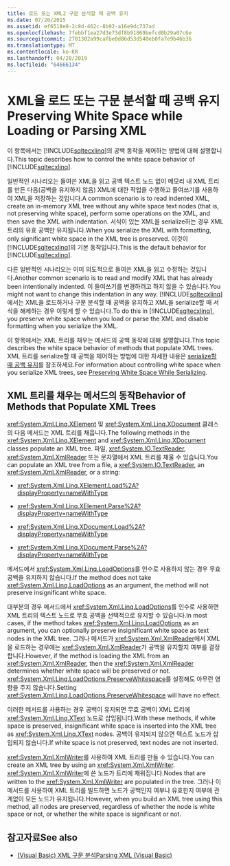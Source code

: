 ```yaml
---
title: 로드 또는 XML2 구문 분석할 때 공백 유지
ms.date: 07/20/2015
ms.assetid: ef6518e0-2c8d-462c-8b92-a16e9dc737ad
ms.openlocfilehash: 7febbf1ea27d3e73df8b91869befcd0b29a07c6e
ms.sourcegitcommit: 2701302a99cafbe0d86d53d540eb0fa7e9b46b36
ms.translationtype: MT
ms.contentlocale: ko-KR
ms.lasthandoff: 04/28/2019
ms.locfileid: "64666134"
---
```

# <a name="preserving-white-space-while-loading-or-parsing-xml"></a><span data-ttu-id="d2e0f-102">XML을 로드 또는 구문 분석할 때 공백 유지</span><span class="sxs-lookup"><span data-stu-id="d2e0f-102">Preserving White Space while Loading or Parsing XML</span></span>
<span data-ttu-id="d2e0f-103">이 항목에서는 [!INCLUDE[sqltecxlinq](~/includes/sqltecxlinq-md.md)]의 공백 동작을 제어하는 방법에 대해 설명합니다.</span><span class="sxs-lookup"><span data-stu-id="d2e0f-103">This topic describes how to control the white space behavior of [!INCLUDE[sqltecxlinq](~/includes/sqltecxlinq-md.md)].</span></span>  
  
 <span data-ttu-id="d2e0f-104">일반적인 시나리오는 들여쓴 XML을 읽고 공백 텍스트 노드 없이 메모리 내 XML 트리를 만든 다음(공백을 유지하지 않음) XML에 대한 작업을 수행하고 들여쓰기를 사용하여 XML을 저장하는 것입니다.</span><span class="sxs-lookup"><span data-stu-id="d2e0f-104">A common scenario is to read indented XML, create an in-memory XML tree without any white space text nodes (that is, not preserving white space), perform some operations on the XML, and then save the XML with indentation.</span></span> <span data-ttu-id="d2e0f-105">서식이 있는 XML을 serialize하는 경우 XML 트리의 유효 공백만 유지됩니다.</span><span class="sxs-lookup"><span data-stu-id="d2e0f-105">When you serialize the XML with formatting, only significant white space in the XML tree is preserved.</span></span> <span data-ttu-id="d2e0f-106">이것이 [!INCLUDE[sqltecxlinq](~/includes/sqltecxlinq-md.md)]의 기본 동작입니다.</span><span class="sxs-lookup"><span data-stu-id="d2e0f-106">This is the default behavior for [!INCLUDE[sqltecxlinq](~/includes/sqltecxlinq-md.md)].</span></span>  
  
 <span data-ttu-id="d2e0f-107">다른 일반적인 시나리오는 이미 의도적으로 들여쓴 XML을 읽고 수정하는 것입니다.</span><span class="sxs-lookup"><span data-stu-id="d2e0f-107">Another common scenario is to read and modify XML that has already been intentionally indented.</span></span> <span data-ttu-id="d2e0f-108">이 들여쓰기를 변경하려고 하지 않을 수 있습니다.</span><span class="sxs-lookup"><span data-stu-id="d2e0f-108">You might not want to change this indentation in any way.</span></span> <span data-ttu-id="d2e0f-109">[!INCLUDE[sqltecxlinq](~/includes/sqltecxlinq-md.md)]에서는 XML을 로드하거나 구문 분석할 때 공백을 유지하고 XML을 serialize할 때 서식을 해제하는 경우 이렇게 할 수 있습니다.</span><span class="sxs-lookup"><span data-stu-id="d2e0f-109">To do this in [!INCLUDE[sqltecxlinq](~/includes/sqltecxlinq-md.md)], you preserve white space when you load or parse the XML and disable formatting when you serialize the XML.</span></span>  
  
 <span data-ttu-id="d2e0f-110">이 항목에서는 XML 트리를 채우는 메서드의 공백 동작에 대해 설명합니다.</span><span class="sxs-lookup"><span data-stu-id="d2e0f-110">This topic describes the white space behavior of methods that populate XML trees.</span></span> <span data-ttu-id="d2e0f-111">XML 트리를 serialize할 때 공백을 제어하는 방법에 대한 자세한 내용은 [serialize할 때 공백 유지](../../../../visual-basic/programming-guide/concepts/linq/preserving-white-space-while-serializing.md)를 참조하세요.</span><span class="sxs-lookup"><span data-stu-id="d2e0f-111">For information about controlling white space when you serialize XML trees, see [Preserving White Space While Serializing](../../../../visual-basic/programming-guide/concepts/linq/preserving-white-space-while-serializing.md).</span></span>  
  
## <a name="behavior-of-methods-that-populate-xml-trees"></a><span data-ttu-id="d2e0f-112">XML 트리를 채우는 메서드의 동작</span><span class="sxs-lookup"><span data-stu-id="d2e0f-112">Behavior of Methods that Populate XML Trees</span></span>  
 <span data-ttu-id="d2e0f-113"><xref:System.Xml.Linq.XElement> 및 <xref:System.Xml.Linq.XDocument> 클래스의 다음 메서드는 XML 트리를 채웁니다.</span><span class="sxs-lookup"><span data-stu-id="d2e0f-113">The following methods in the <xref:System.Xml.Linq.XElement> and <xref:System.Xml.Linq.XDocument> classes populate an XML tree.</span></span> <span data-ttu-id="d2e0f-114">파일, <xref:System.IO.TextReader>, <xref:System.Xml.XmlReader> 또는 문자열에서 XML 트리를 채울 수 있습니다.</span><span class="sxs-lookup"><span data-stu-id="d2e0f-114">You can populate an XML tree from a file, a <xref:System.IO.TextReader>, an <xref:System.Xml.XmlReader>, or a string:</span></span>  
  
- <xref:System.Xml.Linq.XElement.Load%2A?displayProperty=nameWithType>  
  
- <xref:System.Xml.Linq.XElement.Parse%2A?displayProperty=nameWithType>  
  
- <xref:System.Xml.Linq.XDocument.Load%2A?displayProperty=nameWithType>  
  
- <xref:System.Xml.Linq.XDocument.Parse%2A?displayProperty=nameWithType>  
  
 <span data-ttu-id="d2e0f-115">메서드에서 <xref:System.Xml.Linq.LoadOptions>를 인수로 사용하지 않는 경우 무효 공백을 유지하지 않습니다.</span><span class="sxs-lookup"><span data-stu-id="d2e0f-115">If the method does not take <xref:System.Xml.Linq.LoadOptions> as an argument, the method will not preserve insignificant white space.</span></span>  
  
 <span data-ttu-id="d2e0f-116">대부분의 경우 메서드에서 <xref:System.Xml.Linq.LoadOptions>를 인수로 사용하면 XML 트리의 텍스트 노드로 무효 공백을 선택적으로 유지할 수 있습니다.</span><span class="sxs-lookup"><span data-stu-id="d2e0f-116">In most cases, if the method takes <xref:System.Xml.Linq.LoadOptions> as an argument, you can optionally preserve insignificant white space as text nodes in the XML tree.</span></span> <span data-ttu-id="d2e0f-117">그러나 메서드가 <xref:System.Xml.XmlReader>에서 XML을 로드하는 경우에는 <xref:System.Xml.XmlReader>가 공백을 유지할지 여부를 결정합니다.</span><span class="sxs-lookup"><span data-stu-id="d2e0f-117">However, if the method is loading the XML from an <xref:System.Xml.XmlReader>, then the <xref:System.Xml.XmlReader> determines whether white space will be preserved or not.</span></span> <span data-ttu-id="d2e0f-118"><xref:System.Xml.Linq.LoadOptions.PreserveWhitespace>를 설정해도 아무런 영향을 주지 않습니다.</span><span class="sxs-lookup"><span data-stu-id="d2e0f-118">Setting <xref:System.Xml.Linq.LoadOptions.PreserveWhitespace> will have no effect.</span></span>  
  
 <span data-ttu-id="d2e0f-119">이러한 메서드를 사용하는 경우 공백이 유지되면 무효 공백이 XML 트리에 <xref:System.Xml.Linq.XText> 노드로 삽입됩니다.</span><span class="sxs-lookup"><span data-stu-id="d2e0f-119">With these methods, if white space is preserved, insignificant white space is inserted into the XML tree as <xref:System.Xml.Linq.XText> nodes.</span></span> <span data-ttu-id="d2e0f-120">공백이 유지되지 않으면 텍스트 노드가 삽입되지 않습니다.</span><span class="sxs-lookup"><span data-stu-id="d2e0f-120">If white space is not preserved, text nodes are not inserted.</span></span>  
  
 <span data-ttu-id="d2e0f-121"><xref:System.Xml.XmlWriter>를 사용하여 XML 트리를 만들 수 있습니다.</span><span class="sxs-lookup"><span data-stu-id="d2e0f-121">You can create an XML tree by using an <xref:System.Xml.XmlWriter>.</span></span> <span data-ttu-id="d2e0f-122"><xref:System.Xml.XmlWriter>에 쓴 노드가 트리에 채워집니다.</span><span class="sxs-lookup"><span data-stu-id="d2e0f-122">Nodes that are written to the <xref:System.Xml.XmlWriter> are populated in the tree.</span></span> <span data-ttu-id="d2e0f-123">그러나 이 메서드를 사용하여 XML 트리를 빌드하면 노드가 공백인지 여부나 유효한지 여부에 관계없이 모든 노드가 유지됩니다.</span><span class="sxs-lookup"><span data-stu-id="d2e0f-123">However, when you build an XML tree using this method, all nodes are preserved, regardless of whether the node is white space or not, or whether the white space is significant or not.</span></span>  
  
## <a name="see-also"></a><span data-ttu-id="d2e0f-124">참고자료</span><span class="sxs-lookup"><span data-stu-id="d2e0f-124">See also</span></span>

- [<span data-ttu-id="d2e0f-125">(Visual Basic) XML 구문 분석</span><span class="sxs-lookup"><span data-stu-id="d2e0f-125">Parsing XML (Visual Basic)</span></span>](../../../../visual-basic/programming-guide/concepts/linq/parsing-xml.md)
